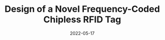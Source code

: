 ---
draft: false
doi: 10.1109/OJIM.2022.3175249
title: Design of a Novel Frequency-Coded Chipless RFID Tag

publication_types:
  - "Journal article"
authors:
  - Yuan Gao
  - Mahboobeh Mahmoodi
  - Reza Zoughi
publication: In *IEEE Open Journal of Instrumentation and Measurement*
publication_short: In *IEEE Open Journal of Instrumentation and Measurement*
featured: false
image:
  filename: featured
  focal_point: Smart
  preview_only: false
date: 2022-05-17
---